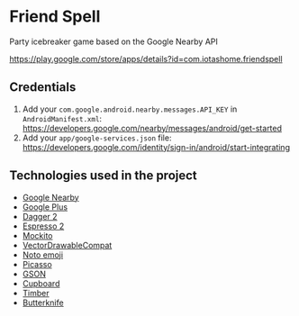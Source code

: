 # Friend Spell
Party icebreaker game based on the Google Nearby API

https://play.google.com/store/apps/details?id=com.iotashome.friendspell

## Credentials

1. Add your `com.google.android.nearby.messages.API_KEY` in `AndroidManifest.xml`: https://developers.google.com/nearby/messages/android/get-started
2. Add your `app/google-services.json` file:
https://developers.google.com/identity/sign-in/android/start-integrating

## Technologies used in the project

* [Google Nearby](https://developers.google.com/nearby/messages/android/get-started)
* [Google Plus](https://developers.google.com/identity/sign-in/android/start-integrating)
* [Dagger 2](http://google.github.io/dagger)
* [Espresso 2](https://code.google.com/p/android-test-kit/wiki/EspressoSetupInstructions)
* [Mockito](http://mockito.org)
* [VectorDrawableCompat](https://developer.android.com/reference/android/support/graphics/drawable/VectorDrawableCompat.html)
* [Noto emoji](https://github.com/googlei18n/noto-emoji)
* [Picasso](http://square.github.io/picasso)
* [GSON](https://github.com/google/gson)
* [Cupboard](https://bitbucket.org/qbusict/cupboard)
* [Timber](https://github.com/JakeWharton/timber)
* [Butterknife](http://jakewharton.github.io/butterknife)
